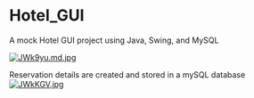 # Hotel_GUI
A mock Hotel GUI project using Java, Swing, and MySQL 

[![JWk9yu.md.jpg](https://iili.io/JWk9yu.md.jpg)](https://freeimage.host/i/JWk9yu)

<!--
image for new reservations screen
-->
Reservation details are created and stored in a mySQL database
[![JWkKGV.jpg](https://iili.io/JWkKGV.jpg)](https://freeimage.host/i/JWkKGV)

